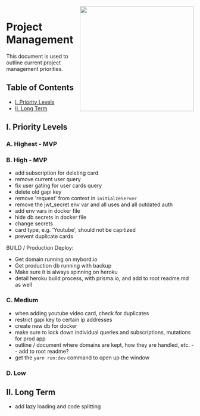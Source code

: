 <img align="right" width="306" height="282" src="https://github.com/jimmy-e/mybord-server/blob/master/etc/assets/projectManagement.jpg">

# Project Management

This document is used to outline current project management priorities.

## Table of Contents

* [I. Priority Levels](#i-priority-levels)   
* [II. Long Term](#ii-long-term)   

## I. Priority Levels

### A. Highest - MVP

### B. High - MVP

* add subscription for deleting card
* remove current user query
* fix user gating for user cards query
* delete old gapi key
* remove 'request' from context in `initialzeServer`
* remove the jwt_secret env var and all uses and all outdated auth
* add env vars in docker file
* hide db secrets in docker file
* change secrets
* card type, e.g. 'Youtube', should not be capitized
* prevent duplicate cards

BUILD / Production Deploy:

* Get domain running on mybord.io
* Get production db running with backup
* Make sure it is always spinning on heroku
* detail heroku build process, with prisma.io, and add to root readme.md as well

### C. Medium

* when adding youtube video card, check for duplicates
* restrict gapi key to certain ip addresses
* create new db for docker
* make sure to lock down individual queries and subscriptions, mutations for prod app
* outline / document where domains are kept, how they are handled, etc. -- add to root readme?
* get the `yarn run:dev` command to open up the window

### D. Low

## II. Long Term  

* add lazy loading and code splitting
